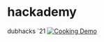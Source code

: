 # hackademy
dubhacks `21
[![Cooking Demo](https://img.youtube.com/vi/pnMdrYkYbEY/0.jpg)](https://www.youtube.com/watch?v=pnMdrYkYbEY)
